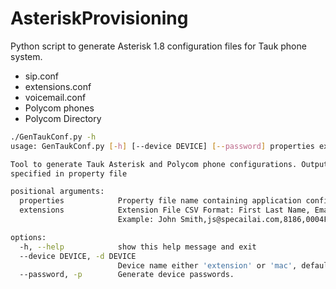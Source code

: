 # AsteriskProvisioning
Python script to generate Asterisk 1.8 configuration files for Tauk phone system.
- sip.conf
- extensions.conf
- voicemail.conf
- Polycom phones
- Polycom Directory


```bash
./GenTaukConf.py -h
usage: GenTaukConf.py [-h] [--device DEVICE] [--password] properties extensions

Tool to generate Tauk Asterisk and Polycom phone configurations. Outputs files to gen directory
specified in property file

positional arguments:
  properties            Property file name containing application configuration and templates
  extensions            Extension File CSV Format: First Last Name, Email, Extension, MAC Address
                        Example: John Smith,js@specailai.com,8186,0004F214B68B

options:
  -h, --help            show this help message and exit
  --device DEVICE, -d DEVICE
                        Device name either 'extension' or 'mac', defaults to extension
  --password, -p        Generate device passwords.
```


